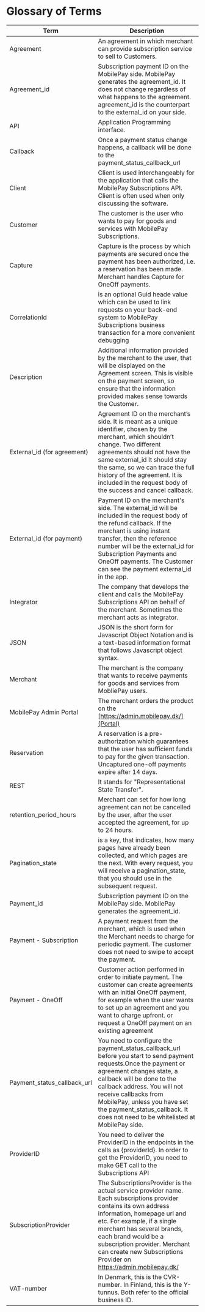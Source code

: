 



# Glossary of Terms

| Term | Description |
|------|-------------|
| Agreement| An agreement in which merchant can provide subscription service to sell to Customers. |
| Agreement_id         | Subscription payment ID on the MobilePay side. MobilePay generates the agreement_id. It does not change regardless of what happens to the agreement. agreement_id is the counterpart to the external_id on your side.|
| API| Application Programming interface. |
| Callback | Once a payment status change happens, a callback will be done to the payment_status_callback_url |
| Client | Client is used interchangeably for the application that calls the MobilePay Subscriptions API. Client is often used when only discussing the software.|
| Customer        | The customer is the user who wants to pay for goods and services with MobilePay Subscriptions. |
| Capture          | Capture is the process by which payments are secured once the payment has been authorized, i.e. a reservation has been made. Merchant handles Capture for OneOff payments.  |
| CorrelationId          |  is an optional Guid heade value which can be used to link requests on your back-end system to MobilePay Subscriptions business transaction for a more convenient debugging |
| Description          | Additional information provided by the merchant to the user, that will be displayed on the Agreement screen. This is visible on the payment screen, so ensure that the information provided makes sense towards the Customer. |
| External_id (for agreement)                |  Agreement ID on the merchant’s side. It is meant as a unique identifier, chosen by the merchant, which shouldn’t change. Two different agreements should not have the same external_id It should stay the same, so we can trace the full history of the agreement. It is included in the request body of the success and cancel callback.   |
| External_id (for payment)                |  Payment ID on the merchant's side. The external_id will be included in the request body of the refund callback. If the merchant is using instant transfer, then the reference number will be the external_id for Subscription Payments and OneOff payments. The Customer can see the payment external_id  in the app.  |
| Integrator    | The company that develops the client and calls the MobilePay Subscriptions API on behalf of the merchant. Sometimes the merchant acts as integrator.  |
| JSON                |   JSON is the short form for Javascript Object Notation and is a text-based information format that follows Javascript object syntax.  |
| Merchant         | The merchant is the company that wants to receive payments for goods and services from MobliePay users.|
| MobilePay Admin Portal         | The merchant orders the product on the [https://admin.mobilepay.dk/](Portal) |
| Reservation     | A reservation is a pre-authorization which guarantees that the user has sufficient funds to pay for the given transaction. Uncaptured one-off payments expire after 14 days. |
| REST     |  It stands for "Representational State Transfer". |
| retention_period_hours     |  Merchant can set for how long agreement can not be cancelled by the user, after the user accepted the agreement, for up to 24 hours. |
| Pagination_state        |  is a key, that indicates, how many pages have already been collected, and which pages are the next. With every request, you will receive a pagination_state, that you should use in the subsequent request.|
| Payment_id        |  Subscription payment ID on the MobilePay side. MobilePay generates the agreement_id. |
| Payment - Subscription        | A payment request from the merchant, which is used when the Merchant needs to charge for periodic payment. The customer does not need to swipe to accept the payment. |
|Payment - OneOff| Customer action performed in order to initiate payment. The customer can create agreements with an initial OneOff payment, for example when the user wants to set up an agreement and you want to charge upfront. or request a OneOff payment on an existing agreement|
| Payment_status_callback_url         | You need to configure the payment_status_callback_url before you start to send payment requests.Once the payment or agreement changes state, a callback will be done to the callback address.  You will not receive callbacks from MobilePay, unless you have set the payment_status_callback. It does not need to be whitelisted at MobilePay side.|
| ProviderID         | You need to deliver the ProviderID in the endpoints in the calls  as {providerId}. In order to get the ProviderID, you need to make  GET call to the Subscriptions API |
| SubscriptionProvider   | The SubscriptionsProvider is the actual service provider name. Each subscriptions provider contains its own address information, homepage url and etc. For example, if a single merchant has several brands, each brand would be a subscription provider. Merchant can create new Subscriptions Provider on https://admin.mobilepay.dk/  | 
| VAT-number   | In Denmark, this is the CVR-number. In Finland, this is the Y-tunnus. Both refer to the official business ID.| 



